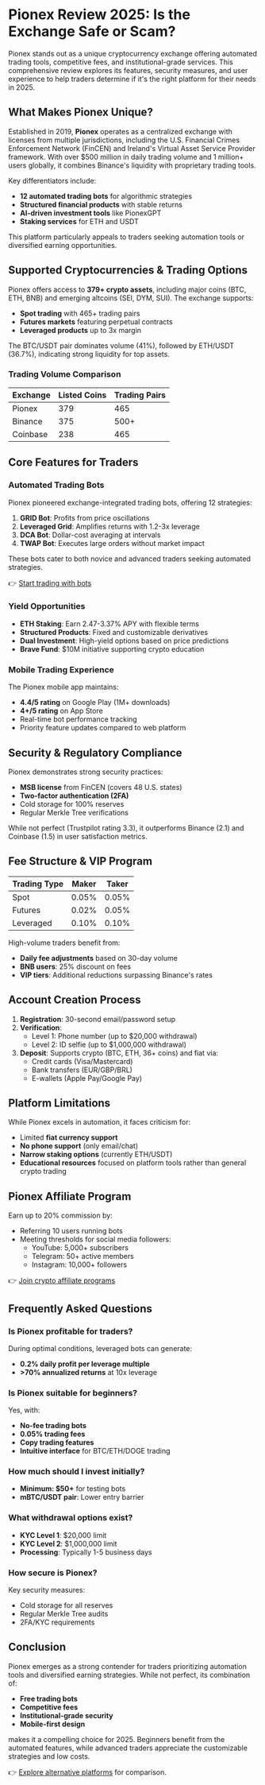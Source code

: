 # Pionex Review 2025: Is the Exchange Safe or Scam?

Pionex stands out as a unique cryptocurrency exchange offering automated trading tools, competitive fees, and institutional-grade services. This comprehensive review explores its features, security measures, and user experience to help traders determine if it's the right platform for their needs in 2025.

## What Makes Pionex Unique?

Established in 2019, **Pionex** operates as a centralized exchange with licenses from multiple jurisdictions, including the U.S. Financial Crimes Enforcement Network (FinCEN) and Ireland's Virtual Asset Service Provider framework. With over $500 million in daily trading volume and 1 million+ users globally, it combines Binance's liquidity with proprietary trading tools.

Key differentiators include:
- **12 automated trading bots** for algorithmic strategies
- **Structured financial products** with stable returns
- **AI-driven investment tools** like PionexGPT
- **Staking services** for ETH and USDT

This platform particularly appeals to traders seeking automation tools or diversified earning opportunities.

## Supported Cryptocurrencies & Trading Options

Pionex offers access to **379+ crypto assets**, including major coins (BTC, ETH, BNB) and emerging altcoins (SEI, DYM, SUI). The exchange supports:

- **Spot trading** with 465+ trading pairs
- **Futures markets** featuring perpetual contracts
- **Leveraged products** up to 3x margin

The BTC/USDT pair dominates volume (41%), followed by ETH/USDT (36.7%), indicating strong liquidity for top assets.

### Trading Volume Comparison
| Exchange | Listed Coins | Trading Pairs |
|---------|--------------|---------------|
| Pionex  | 379          | 465           |
| Binance | 375          | 500+          |
| Coinbase| 238          | 465           |

## Core Features for Traders

### Automated Trading Bots
Pionex pioneered exchange-integrated trading bots, offering 12 strategies:
1. **GRID Bot**: Profits from price oscillations
2. **Leveraged Grid**: Amplifies returns with 1.2-3x leverage
3. **DCA Bot**: Dollar-cost averaging at intervals
4. **TWAP Bot**: Executes large orders without market impact

These bots cater to both novice and advanced traders seeking automated strategies.

👉 [Start trading with bots](https://bit.ly/okx-bonus)

### Yield Opportunities
- **ETH Staking**: Earn 2.47-3.37% APY with flexible terms
- **Structured Products**: Fixed and customizable derivatives
- **Dual Investment**: High-yield options based on price predictions
- **Brave Fund**: $10M initiative supporting crypto education

### Mobile Trading Experience
The Pionex mobile app maintains:
- **4.4/5 rating** on Google Play (1M+ downloads)
- **4+/5 rating** on App Store
- Real-time bot performance tracking
- Priority feature updates compared to web platform

## Security & Regulatory Compliance

Pionex demonstrates strong security practices:
- **MSB license** from FinCEN (covers 48 U.S. states)
- **Two-factor authentication (2FA)**
- Cold storage for 100% reserves
- Regular Merkle Tree verifications

While not perfect (Trustpilot rating 3.3), it outperforms Binance (2.1) and Coinbase (1.5) in user satisfaction metrics.

## Fee Structure & VIP Program

| Trading Type | Maker | Taker |
|--------------|-------|-------|
| Spot         | 0.05% | 0.05% |
| Futures      | 0.02% | 0.05% |
| Leveraged    | 0.10% | 0.10% |

High-volume traders benefit from:
- **Daily fee adjustments** based on 30-day volume
- **BNB users**: 25% discount on fees
- **VIP tiers**: Additional reductions surpassing Binance's rates

## Account Creation Process

1. **Registration**: 30-second email/password setup
2. **Verification**: 
   - Level 1: Phone number (up to $20,000 withdrawal)
   - Level 2: ID selfie (up to $1,000,000 withdrawal)
3. **Deposit**: Supports crypto (BTC, ETH, 36+ coins) and fiat via:
   - Credit cards (Visa/Mastercard)
   - Bank transfers (EUR/GBP/BRL)
   - E-wallets (Apple Pay/Google Pay)

## Platform Limitations

While Pionex excels in automation, it faces criticism for:
- Limited **fiat currency support**
- **No phone support** (only email/chat)
- **Narrow staking options** (currently ETH/USDT)
- **Educational resources** focused on platform tools rather than general crypto trading

## Pionex Affiliate Program

Earn up to 20% commission by:
- Referring 10 users running bots
- Meeting thresholds for social media followers:
  - YouTube: 5,000+ subscribers
  - Telegram: 50+ active members
  - Instagram: 10,000+ followers

👉 [Join crypto affiliate programs](https://bit.ly/okx-bonus)

## Frequently Asked Questions

### Is Pionex profitable for traders?
During optimal conditions, leveraged bots can generate:
- **0.2% daily profit per leverage multiple**
- **>70% annualized returns** at 10x leverage

### Is Pionex suitable for beginners?
Yes, with:
- **No-fee trading bots**
- **0.05% trading fees**
- **Copy trading features**
- **Intuitive interface** for BTC/ETH/DOGE trading

### How much should I invest initially?
- **Minimum: $50+** for testing bots
- **mBTC/USDT pair**: Lower entry barrier

### What withdrawal options exist?
- **KYC Level 1**: $20,000 limit
- **KYC Level 2**: $1,000,000 limit
- **Processing**: Typically 1-5 business days

### How secure is Pionex?
Key security measures:
- Cold storage for all reserves
- Regular Merkle Tree audits
- 2FA/KYC requirements

## Conclusion

Pionex emerges as a strong contender for traders prioritizing automation tools and diversified earning strategies. While not perfect, its combination of:
- **Free trading bots**
- **Competitive fees**
- **Institutional-grade security**
- **Mobile-first design**

makes it a compelling choice for 2025. Beginners benefit from the automated features, while advanced traders appreciate the customizable strategies and low costs.

👉 [Explore alternative platforms](https://bit.ly/okx-bonus) for comparison.